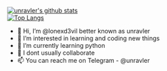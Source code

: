 [![unravler's github stats](https://github-readme-stats.vercel.app/api?username=lonexd3vil)](https://github.com/lonexd3vil)
<br>
[![Top Langs](https://github-readme-stats.vercel.app/api/top-langs/?username=lonexd3vil&layout=compact)](https://github.com/lonexd3vil)

- 👋 Hi, I’m @lonexd3vil better known as unravler
- 👀 I’m interested in learning and coding new things
- 🌱 I’m currently learning python
- 💞️ I dont usually collaborate 
- 📫 You can reach me on Telegram - @unravler

